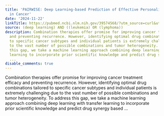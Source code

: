 ```yaml
---
title: 'PAIRWISE: Deep Learning-based Prediction of Effective Personalized Drug Combinations
  in Cancer'
date: '2024-11-22'
linkTitle: https://pubmed.ncbi.nlm.nih.gov/39574568/?utm_source=curl&utm_medium=rss&utm_campaign=pubmed-2&utm_content=1byXLWG-5Hn0_qdLgZYpDfLA2UWGhGNgZGereuo1rJN2aoAQXP&fc=20220814223158&ff=20241125170909&v=2.18.0.post9+e462414
source: (deep learning) AND ((leukemia) OR (lymphoma))
description: Combination therapies offer promise for improving cancer treatment efficacy
  and preventing recurrence. However, identifying optimal drug combinations tailored
  to specific cancer subtypes and individual patients is extremely challenging due
  to the vast number of possible combinations and tumor heterogeneity. To address
  this gap, we take a machine learning approach combining deep learning with transfer
  learning to incorporate prior scientific knowledge and predict drug synergy based
  ...
disable_comments: true
---
```

Combination therapies offer promise for improving cancer treatment efficacy and preventing recurrence. However, identifying optimal drug combinations tailored to specific cancer subtypes and individual patients is extremely challenging due to the vast number of possible combinations and tumor heterogeneity. To address this gap, we take a machine learning approach combining deep learning with transfer learning to incorporate prior scientific knowledge and predict drug synergy based ...